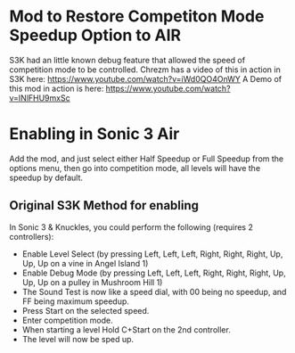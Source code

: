# Mod to Restore Competiton Mode Speedup Option to AIR
S3K had an little known debug feature that allowed the speed of competition mode to be controlled.
Chrezm has a video of this in action in S3K here: https://www.youtube.com/watch?v=iWd0QO4OnWY
A Demo of this mod in action is here: https://www.youtube.com/watch?v=INlFHU9mxSc

# Enabling in Sonic 3 Air
Add the mod, and just select either Half Speedup or Full Speedup from the options menu, then go into competition mode, all levels will have the speedup by default.

## Original S3K Method for enabling
In Sonic 3 & Knuckles, you could perform the following (requires 2 controllers):
- Enable Level Select (by pressing Left, Left, Left, Right, Right, Right, Up, Up, Up on a vine in Angel Island 1)
- Enable Debug Mode (by pressing Left, Left, Left, Right, Right, Right, Up, Up, Up on a pulley in Mushroom Hill 1)
- The Sound Test is now like a speed dial, with 00 being no speedup, and FF being maximum speedup.
- Press Start on the selected speed.
- Enter competition mode.
- When starting a level Hold C+Start on the 2nd controller.
- The level will now be sped up.
